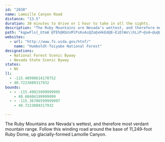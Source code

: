 ```yaml
---
id: "2030"
name: Lamoille Canyon Road
distance: "13.5"
duration: 30 minutes to drive or 1 hour to take in all the sights.
description: "The Ruby Mountains are Nevada's wettest, and therefore most verdant mountain range. Follow this winding road around the base of 11,249-foot Ruby Dome, up glacially-formed Lamoille Canyon."
path: "kqpwFls{_UtmA`@TEh@KbUsMlPsKvAc@Zo@xHkEd@E~EiDlWo\\hLiP~@sA~@u@@A|D}A~C?lFn@rB?`G?hEWtL{C`CmA~PaKtOaMhFoGzCgGfA_B~DqBzAsAbBwBlA{CvHaW~BuFpCyDh@sBxBeEzHuFzB{Ct@aDQWCiFZ}E~@cGfCyJhB}EtDyJhBiGhGk^p@wB~AqBlJ{FpCgAdAkBjCoOdCkKbAgNzCcUlE}LTaDLaJl@uC~@qBdDyD~@sDf@iFH{Gt@gDz@eBh@wBZEzF_NtBqH^wB?aDi@kIr@kH^yABu@~A{Lh@qNhByWTaYv@iCfDeIzBgJzAsJPeHPmA`OyVpBgKpAwBhBqEpAkBh@WfBi@vCuA~EeHxBi@pDmD`C{@~D]fCu@ZWt@?^WzDu@~FMpBJh@VzAJt@c@vDcFbCmAp@E~@c@hHkBlKDr@KpG}@hAKnOz@dYvBlDfAbSbBvGnChAdBzCnGfAzBbB~AhXxPhAJdHGTDb@|A"
websites:
  - url: "http://www.fs.usda.gov/htnf/"
    name: "Humboldt-Toiyabe National Forest"
designations:
  - National Forest Scenic Byway
  - Nevada State Scenic Byway
states:
  - NV
ll:
  - -115.48998614170752
  - 40.7223089317932
bounds:
  - - -115.49015999999995
    - 40.60404199999999
  - - -115.36706599999997
    - 40.7223089317932

---
```


The Ruby Mountains are Nevada's wettest, and therefore most verdant mountain range. Follow this winding road around the base of 11,249-foot Ruby Dome, up glacially-formed Lamoille Canyon.
